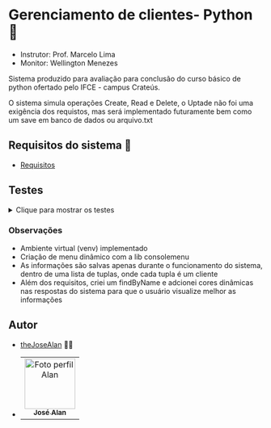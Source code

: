 
# Gerenciamento de clientes- Python 🐍
- Instrutor: Prof. Marcelo Lima
- Monitor: Wellington Menezes

Sistema produzido para avaliação para conclusão do curso básico de python ofertado pelo IFCE - campus Crateús.

O sistema simula operações Create, Read e Delete, o Uptade não foi uma exigência dos requistos, mas será implementado futuramente bem como um save em banco de dados ou arquivo.txt

## Requisitos do sistema 📄

 - [Requisitos](https://docs.google.com/document/d/1GsxG1M2l7G70rljFzNxN3143pE8fWnEiAl2gk-wtDUQ/edit?usp=sharings)


## Testes
<details>
  <summary>Clique para mostrar os testes</summary>

  - Criação de cliente
  - ![Create](https://github.com/theJoseAlan/Projeto-Final-Python-IFCE/assets/117518719/f3005d8b-f4e9-43f8-98fb-c7ea12776c0a)

  - Pesquisa por id, nome e listagem
  - ![Read](https://github.com/theJoseAlan/Projeto-Final-Python-IFCE/assets/117518719/fe9be218-5aca-4efc-af74-7420409117fb)

  - Deletando cliente
  - ![Delete](https://github.com/theJoseAlan/Projeto-Final-Python-IFCE/assets/117518719/ff335bd6-8252-4a27-a81f-71cf6f2fafe6)

  - Tratativa de erros nos inputs
  - ![TratativaDeErros](https://github.com/theJoseAlan/Projeto-Final-Python-IFCE/assets/117518719/fab99a15-fff2-4cfd-8398-e99fb88c576b)

</details>

### Observações
- Ambiente virtual (venv) implementado
- Criação de menu dinâmico com a lib consolemenu
- As informações são salvas apenas durante o funcionamento do sistema, dentro de uma lista de tuplas, onde cada tupla é um cliente
- Além dos requisitos, criei um findByName e adcionei cores dinâmicas nas respostas do sistema para que o usuário visualize melhor as informações


## Autor

- [theJoseAlan](https://github.com/theJoseAlan) 👨‍💻

- <table>
  <tr>
    <td align="center">
      <a href="https://github.com/theJoseAlan">
        <img src="https://avatars.githubusercontent.com/u/117518719?s=400&u=7e97013ccd0a887d0398ba39159340d63964cb62&v=4" width="100px;" alt="Foto perfil Alan"/><br>
        <sub>
          <b>José Alan</b>
        </sub>
      </a>
    </td>
  </tr>
</table>
